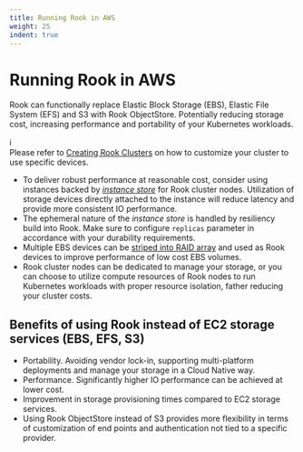 ```yaml
---
title: Running Rook in AWS
weight: 25
indent: true
---
```


# Running Rook in AWS

Rook can functionally replace Elastic Block Storage (EBS), Elastic File System (EFS) and S3 with Rook ObjectStore. Potentially reducing storage cost, increasing performance and portability of your Kubernetes workloads.

:information_source:  
Please refer to [Creating Rook Clusters][3] on how to customize your cluster to use specific devices.

* To deliver robust performance at reasonable cost, consider using instances backed by [*instance store*][1] for Rook cluster nodes. Utilization of storage devices directly attached to the instance will reduce latency and provide more consistent IO performance.
* The ephemeral nature of the *instance store* is handled by resiliency build into Rook. Make sure to configure `replicas` parameter in accordance with your durability requirements.
* Multiple EBS devices can be [striped into RAID array][2] and used as Rook devices to improve performance of low cost EBS volumes.
* Rook cluster nodes can be dedicated to manage your storage, or you can choose to utilize compute resources of Rook nodes to run Kubernetes workloads with proper resource isolation, father reducing your cluster costs.

## Benefits of using Rook instead of EC2 storage services (EBS, EFS, S3)

* Portability. Avoiding vendor lock-in, supporting multi-platform deployments and manage your storage in a Cloud Native way.
* Performance. Significantly higher IO performance can be achieved at lower cost.
* Improvement in storage provisioning times compared to EC2 storage services.
* Using Rook ObjectStore instead of S3 provides more flexibility in terms of customization of end points and authentication not tied to a specific provider.

[1]: http://docs.aws.amazon.com/AWSEC2/latest/UserGuide/InstanceStorage.html
[2]: http://docs.aws.amazon.com/AWSEC2/latest/UserGuide/raid-config.html
[3]: ./cluster-crd.md